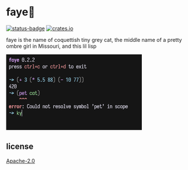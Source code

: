 # faye🦋

[![status-badge](https://ci.codeberg.org/api/badges/12559/status.svg)](https://ci.codeberg.org/repos/12559)
[![crates.io](https://img.shields.io/crates/v/faye.svg)](https://crates.io/crates/faye)

faye is the name of coquettish tiny grey cat, the middle name of a pretty ombre girl in Missouri, and this lil lisp

![scrot](.meta/scrot.png)

## license

[Apache-2.0](LICENSE)
